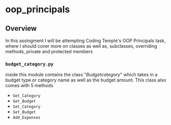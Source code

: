 # oop_principals

## **Overview**

In this assingment I will be attempting Coding Temple's OOP Principals task, where I should cover more on classes as well as, subclasses, overriding methods, private and protected members


### `budget_category.py`

inside this module contains the class "*Budgetcategory*" which takes in a budget type or category name as well as the budget amount. This class also comes with 5 methods

- `Get_Category`
- `Get_Budget`
- `Set_Category`
- `Set_Budget`
- `Add_Expenses`